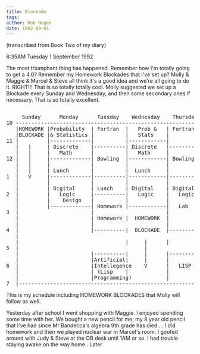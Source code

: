 ```yaml
---
title: Blockade
tags: 
author: Rob Nugen
date: 1992-09-01
---
```


<p class=note>(transcribed from Book Two of my diary)

<p class=date>8:35AM Tuesday 1 September 1992</p>

<p>The most triumphant thing has happened.  Remember how I'm totally
going to get a 4.0?  Remember my Homework Blockades that I've set up?
Molly & Maggie & Marcel & Steve all think it's a good idea and we're
all going to do it.  RIGHT!!!  That is so totally totally cool.  Molly
suggested we set up a Blockade every Sunday and Wednesday, and then
some secondary ones if necessary.  That is so totally excellent.</p>

<pre>

     Sunday      Monday      Tuesday    Wednesday    Thursday    Friday     Saturday
10 -----------------------------------------------------------------------------------
   |HOMEWORK |Probability  | Fortran  |   Prob &   | Fortran   |   Prob & |          |
   |BLOCKADE |& Statistics |          |   Stats    |           |   Stats  | Homework |
11 |         |-------------|          |------------|           |----------|          |
   |   |     | Discrete    |----------| Discrete   |-----------| Discrete |          |
   |   |     |   Math      |          |   Math     |           |   Math   | Homework |
12 |   |     |-------------| Bowling  |------------| Bowling   |----------|          |
   |   |     |             |          |            |           | Lunch    |          |
   |   |     | Lunch       |          |  Lunch     |           |----------| Homework |
1  |   V     |-------------|----------|------------|-----------|          |          |
   |         |             |          |            |           | Homework |          |
   |         | Digital     | Lunch    | Digital    | Digital   |          |          |
2  |         |   Logic     |----------|   Logic    |   Logic   | Homework |          |
   |         |    Design   |          |            |           |          |          |
   |         |-------------| Homework |------------|   Lab     |          |          |
3  |                       |                       |           |----------|          |
   |                       | Homework |  HOMEWORK  |           |                     |
   |                       |                       |           |                     |
4  |                       |----------|  BLOCKADE  |-----------|                     |
   |                                                                                 |
   |                                  |     |      |                                 |
5  |                                        |                                        |
   |                       |----------|     |      |-----------|                     |
   |                       |Artificial|     |      |           |                     |
6  |                       |Intellegence    V      |   LISP    |                     |
   |                       | (Lisp    |            |           |                     |
   |                       |Programming)           |           |                     |
7  |----------------------------------------------------------------------------------
</pre>

<p>This is my schedule including HOMEWORK BLOCKADES that Molly will
follow as well.</p>

<p>Yesterday after school I went shopping with Maggie.  I enjoyed
spending some time with her.  We bought a new pencil for me; my 8 year
old pencil that I've had since Mr Bandecca's algebra 9th grade has
died....  I did homework and then we played nuclear war in Marcel's
room.  I goofed around with Judy & Steve at the OB desk until 1AM or
so.  I had trouble staying awake on the way home..  Later</p>






